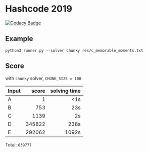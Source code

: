 # Hashcode 2019

[![Codacy Badge](https://api.codacy.com/project/badge/Grade/55893fb7808344ecb376812c878afb23)](https://app.codacy.com/app/PicoJr/2019-hashcode?utm_source=github.com&utm_medium=referral&utm_content=PicoJr/2019-hashcode&utm_campaign=Badge_Grade_Dashboard)

## Example

```
python3 runner.py --solver chunky res/c_memorable_moments.txt
```

## Score

with `chunky` solver, `CHUNK_SIZE = 100`


| Input | score  | solving time |
|-------|-------:|-------------:|
| A     | 1      |          <1s |
| B     | 753    |          23s |
| C     | 1139   |           2s |
| D     | 345822 |         238s |
| E     | 292062 |        1092s |

Total: `639777`

